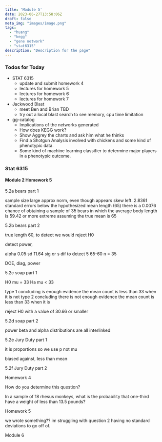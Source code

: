 ```yaml
---
title: 'Module 5'
date: 2023-06-27T13:58:06Z
draft: false
meta_img: "images/image.png"
tags:
  - "huang"
  - "kegg"
  - "gene network"
  - "stat6315"
description: "Description for the page"
---
```


### Todos for Today

- STAT 6315
  - update and submit homework 4
  - lectures for homework 5
  - lectures for homework 6
  - lectures for homework 7
- Jackwood Blast
  - meet Ben and Brian TBD
  - try out a local blast search to see memory, cpu time limitation
- gg-catalog
  - Implications of the networks generated
  - How does KEGG work?
  - Show Aggrey the charts and ask him what he thinks
  - Find a Shotgun Analysis involved with chickens and some kind of phenotypic data.
  - Some kind of machine learning classifier to determine major players in a phenotypic outcome.
  
### Stat 6315

#### Module 2 Homework 5

5.2a bears part 1

sample size large approx norm, even though appears skew left.
2.8361 standard errors below the hypothesized mean length (65)
there is a 0.0076 chance of obtaining a sample of 35 bears in which the average body length is 59.42 or more extreme assuming the true mean is 65

5.2b bears part 2

true length 60, to detect we would reject H0 

detect power,

alpha 0.05
sd 11.64 sig or s
dif to detect 5 65-60
n = 35

DOE, diag, power

5.2c soap part 1

H0 mu = 33 Ha mu < 33

type 1 concluding is enough evidence the mean count is less than 33 when it is not 
type 2 concluding there is not enough evidence the mean count is less than 33 when it is

reject H0 with a value of 30.66 or smaller

5.2d soap part 2

power beta and alpha distributions are all interlinked

5.2e Jury Duty part 1

it is proportions so we use p not mu

biased against, less than mean

5.2f Jury Duty part 2

Homework 4

How do you determine this question? 

In a sample of 18 rhesus monkeys, what is the probability that one-third have a weight of less
than 13.5 pounds?



Homework 5

we wrote something?? im struggling with question 2 having no standard deviations to go off of.

Module 6

